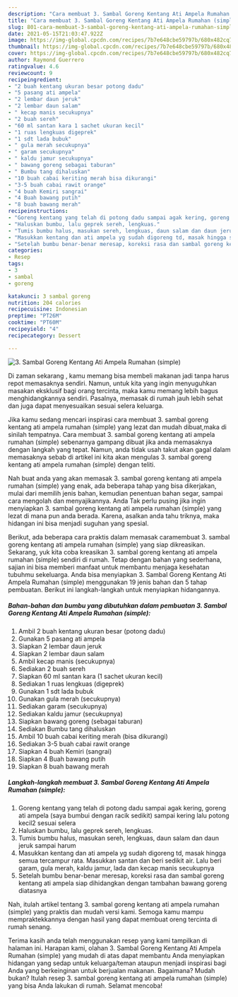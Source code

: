 ```yaml
---
description: "Cara membuat 3. Sambal Goreng Kentang Ati Ampela Rumahan (simple) yang nikmat dan Mudah Dibuat"
title: "Cara membuat 3. Sambal Goreng Kentang Ati Ampela Rumahan (simple) yang nikmat dan Mudah Dibuat"
slug: 801-cara-membuat-3-sambal-goreng-kentang-ati-ampela-rumahan-simple-yang-nikmat-dan-mudah-dibuat
date: 2021-05-15T21:03:47.922Z
image: https://img-global.cpcdn.com/recipes/7b7e648cbe59797b/680x482cq70/3-sambal-goreng-kentang-ati-ampela-rumahan-simple-foto-resep-utama.jpg
thumbnail: https://img-global.cpcdn.com/recipes/7b7e648cbe59797b/680x482cq70/3-sambal-goreng-kentang-ati-ampela-rumahan-simple-foto-resep-utama.jpg
cover: https://img-global.cpcdn.com/recipes/7b7e648cbe59797b/680x482cq70/3-sambal-goreng-kentang-ati-ampela-rumahan-simple-foto-resep-utama.jpg
author: Raymond Guerrero
ratingvalue: 4.6
reviewcount: 9
recipeingredient:
- "2 buah kentang ukuran besar potong dadu"
- "5 pasang ati ampela"
- "2 lembar daun jeruk"
- "2 lembar daun salam"
- " kecap manis secukupnya"
- "2 buah sereh"
- "60 ml santan kara 1 sachet ukuran kecil"
- "1 ruas lengkuas digeprek"
- "1 sdt lada bubuk"
- " gula merah secukupnya"
- " garam secukupnya"
- " kaldu jamur secukupnya"
- " bawang goreng sebagai taburan"
- " Bumbu tang dihaluskan"
- "10 buah cabai keriting merah bisa dikurangi"
- "3-5 buah cabai rawit orange"
- "4 buah Kemiri sangrai"
- "4 Buah bawang putih"
- "8 buah bawang merah"
recipeinstructions:
- "Goreng kentang yang telah di potong dadu sampai agak kering, goreng ati ampela (saya bumbui dengan racik sedikit) sampai kering lalu potong kecil2 sesuai selera"
- "Haluskan bumbu, lalu geprek sereh, lengkuas."
- "Tumis bumbu halus, masukan sereh, lengkuas, daun salam dan daun jeruk sampai harum"
- "Masukkan kentang dan ati ampela yg sudah digoreng td, masak hingga semua tercampur rata. Masukkan santan dan beri sedikit air. Lalu beri garam, gula merah, kaldu jamur, lada dan kecap manis secukupnya"
- "Setelah bumbu benar-benar meresap, koreksi rasa dan sambal goreng kentang ati ampela siap dihidangkan dengan tambahan bawang goreng diatasnya"
categories:
- Resep
tags:
- 3
- sambal
- goreng

katakunci: 3 sambal goreng 
nutrition: 204 calories
recipecuisine: Indonesian
preptime: "PT26M"
cooktime: "PT60M"
recipeyield: "4"
recipecategory: Dessert

---
```



![3. Sambal Goreng Kentang Ati Ampela Rumahan (simple)](https://img-global.cpcdn.com/recipes/7b7e648cbe59797b/680x482cq70/3-sambal-goreng-kentang-ati-ampela-rumahan-simple-foto-resep-utama.jpg)

Di zaman  sekarang , kamu memang bisa membeli makanan jadi tanpa harus repot memasaknya sendiri. Namun, untuk kita yang ingin menyuguhkan masakan eksklusif bagi orang tercinta, maka kamu memang lebih bagus menghidangkannya sendiri. Pasalnya, memasak di rumah jauh lebih sehat dan juga dapat menyesuaikan sesuai selera keluarga.

Jika kamu sedang mencari inspirasi cara membuat 3. sambal goreng kentang ati ampela rumahan (simple) yang lezat dan mudah dibuat,maka di sinilah tempatnya. Cara membuat 3. sambal goreng kentang ati ampela rumahan (simple)  sebenarnya gampang dibuat jika anda memasaknya dengan langkah yang tepat. Namun, anda tidak usah takut akan gagal dalam memasaknya 
sebab di artikel ini kita akan mengulas 3. sambal goreng kentang ati ampela rumahan (simple) dengan teliti.  



Nah buat anda yang akan memasak 3. sambal goreng kentang ati ampela rumahan (simple) yang enak, ada beberapa tahap yang bisa dikerjakan, mulai dari memilih jenis bahan, kemudian penentuan bahan segar, sampai cara mengolah dan menyajikannya. Anda Tak perlu pusing jika ingin menyiapkan 3. sambal goreng kentang ati ampela rumahan (simple) yang lezat di mana pun anda berada. Karena, asalkan anda  tahu triknya, maka hidangan ini bisa menjadi suguhan yang spesial.

Berikut, ada beberapa cara praktis  dalam memasak caramembuat 3. sambal goreng kentang ati ampela rumahan (simple) yang siap dikreasikan. Sekarang, yuk kita coba kreasikan 3. sambal goreng kentang ati ampela rumahan (simple) sendiri di rumah. Tetap dengan bahan yang sederhana, sajian ini bisa memberi manfaat untuk membantu menjaga kesehatan tubuhmu sekeluarga. Anda bisa menyiapkan 3. Sambal Goreng Kentang Ati Ampela Rumahan (simple) menggunakan 19 jenis bahan dan 5 tahap pembuatan. Berikut ini langkah-langkah untuk menyiapkan hidangannya.

<!--inarticleads1-->

##### Bahan-bahan dan bumbu yang dibutuhkan dalam pembuatan 3. Sambal Goreng Kentang Ati Ampela Rumahan (simple):

1. Ambil 2 buah kentang ukuran besar (potong dadu)
1. Gunakan 5 pasang ati ampela
1. Siapkan 2 lembar daun jeruk
1. Siapkan 2 lembar daun salam
1. Ambil  kecap manis (secukupnya)
1. Sediakan 2 buah sereh
1. Siapkan 60 ml santan kara (1 sachet ukuran kecil)
1. Sediakan 1 ruas lengkuas (digeprek)
1. Gunakan 1 sdt lada bubuk
1. Gunakan  gula merah (secukupnya)
1. Sediakan  garam (secukupnya)
1. Sediakan  kaldu jamur (secukupnya)
1. Siapkan  bawang goreng (sebagai taburan)
1. Sediakan  Bumbu tang dihaluskan
1. Ambil 10 buah cabai keriting merah (bisa dikurangi)
1. Sediakan 3-5 buah cabai rawit orange
1. Siapkan 4 buah Kemiri (sangrai)
1. Siapkan 4 Buah bawang putih
1. Siapkan 8 buah bawang merah




<!--inarticleads2-->

##### Langkah-langkah membuat 3. Sambal Goreng Kentang Ati Ampela Rumahan (simple):

1. Goreng kentang yang telah di potong dadu sampai agak kering, goreng ati ampela (saya bumbui dengan racik sedikit) sampai kering lalu potong kecil2 sesuai selera
1. Haluskan bumbu, lalu geprek sereh, lengkuas.
1. Tumis bumbu halus, masukan sereh, lengkuas, daun salam dan daun jeruk sampai harum
1. Masukkan kentang dan ati ampela yg sudah digoreng td, masak hingga semua tercampur rata. Masukkan santan dan beri sedikit air. Lalu beri garam, gula merah, kaldu jamur, lada dan kecap manis secukupnya
1. Setelah bumbu benar-benar meresap, koreksi rasa dan sambal goreng kentang ati ampela siap dihidangkan dengan tambahan bawang goreng diatasnya




Nah, itulah artikel tentang  3. sambal goreng kentang ati ampela rumahan (simple)  yang praktis dan mudah versi kami. Semoga kamu mampu mempraktekkannya dengan hasil yang dapat membuat oreng tercinta di rumah senang. 

Terima kasih anda telah menggunakan resep yang kami tampilkan di halaman ini. Harapan kami, olahan  3. Sambal Goreng Kentang Ati Ampela Rumahan (simple) yang mudah di atas dapat membantu Anda menyiapkan hidangan yang sedap untuk keluarga/teman ataupun menjadi inspirasi bagi Anda yang berkeinginan untuk berjualan makanan. Bagaimana? Mudah bukan? Itulah resep 3. sambal goreng kentang ati ampela rumahan (simple) yang bisa Anda lakukan di rumah. Selamat mencoba!

